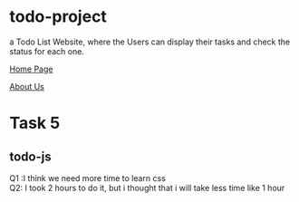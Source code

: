 # todo-project
a Todo List Website, where the Users can display their tasks and check the status for each one.

[Home Page](./assets/homepage.jpg)

[About Us](./assets/aboutus.jpg)



# Task 5

## todo-js

Q1 :I think we need more time to learn css \
Q2: I took 2 hours to do it, but i thought that i will take less time like 1 hour 